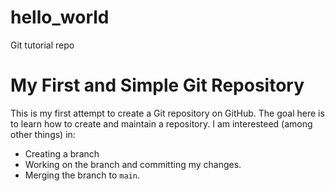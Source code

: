# hello_world
Git tutorial repo
# My First and Simple Git Repository

This is my first attempt to create a Git repository on GitHub.
The goal here is to learn how to create and maintain a repository. 
I am interesteed (among other things) in:
- Creating a branch
- Working on the branch and committing my changes.
- Merging the branch to `main`.
